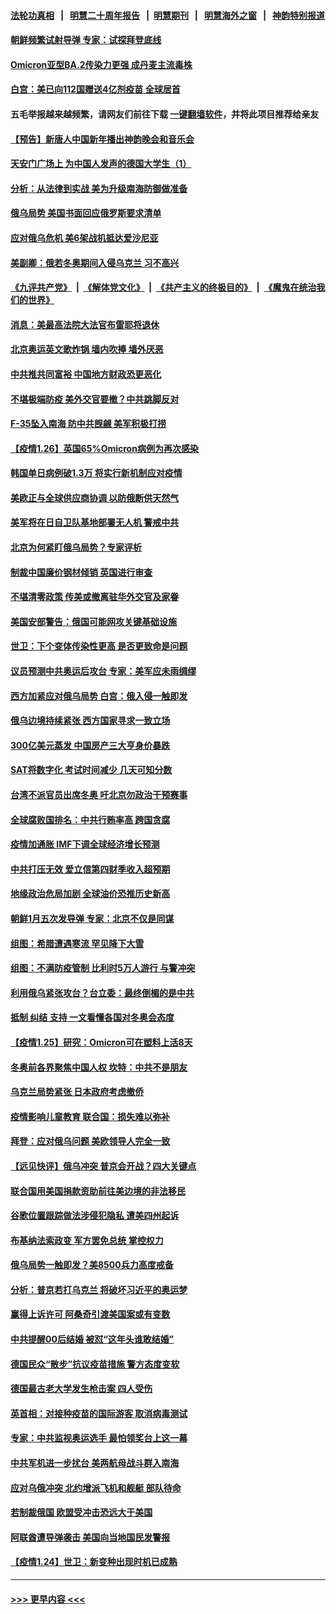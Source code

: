 #### [法轮功真相](https://github.com/gfw-breaker/truth/blob/master/README.md?t=0) &nbsp;&nbsp;|&nbsp;&nbsp; [明慧二十周年报告](https://github.com/gfw-breaker/mh-reports/blob/master/README.md?t=0) &nbsp;&nbsp;|&nbsp;&nbsp;[明慧期刊](https://github.com/gfw-breaker/mh-qikan) &nbsp;&nbsp;|&nbsp;&nbsp; [明慧海外之窗](https://github.com/gfw-breaker/mh-news/blob/master/README.md?t=0) &nbsp;&nbsp;|&nbsp;&nbsp; [神韵特别报道](https://github.com/gfw-breaker/mh-news/blob/master/shenyun.md?t=0)
#### [朝鲜频繁试射导弹 专家：试探拜登底线](../pages/nsc418/n13531791.md?t=01271501) 
#### [Omicron亚型BA.2传染力更强 成丹麦主流毒株](../pages/nsc418/n13532365.md?t=01271501) 
#### [白宫：美已向112国赠送4亿剂疫苗 全球居首](../pages/nsc418/n13531855.md?t=01271501) 
#### 五毛举报越来越频繁，请网友们前往下载 [一键翻墙软件](https://github.com/gfw-breaker/ssr-accounts)，并将此项目推荐给亲友
#### [【预告】新唐人中国新年播出神韵晚会和音乐会](../pages/nsc418/n13531336.md?t=01271501) 
#### [天安门广场上 为中国人发声的德国大学生（1）](../pages/nsc418/n13528390.md?t=01271501) 
#### [分析：从法律到实战 美为升级南海防御做准备](../pages/nsc418/n13531289.md?t=01271501) 
#### [俄乌局势 美国书面回应俄罗斯要求清单](../pages/nsc418/n13531487.md?t=01271501) 
#### [应对俄乌危机 美6架战机抵达爱沙尼亚](../pages/nsc418/n13531423.md?t=01271501) 
#### [美副卿：俄若冬奥期间入侵乌克兰 习不高兴](../pages/nsc418/n13531366.md?t=01271501) 
#### [《九评共产党》](https://github.com/begood0513/9ping.md/blob/master/README.md) &nbsp;|&nbsp; [《解体党文化》](../../../../jtdwh.md/blob/master/README.md)  &nbsp;|&nbsp; [《共产主义的终极目的》](../../../../gczydzjmd.md/blob/master/README.md) &nbsp;|&nbsp; [《魔鬼在统治我们的世界》](../../../../mgztzwmdsj.md/blob/master/README.md) 
#### [消息：美最高法院大法官布雷耶将退休](../pages/nsc418/n13531415.md?t=01271501) 
#### [北京奥运英文歌炸锅 墙内吹捧 墙外厌恶](../pages/nsc418/n13531305.md?t=01271501) 
#### [中共推共同富裕 中国地方财政恐更恶化](../pages/nsc418/n13530791.md?t=01271501) 
#### [不堪极端防疫 美外交官要撤？中共跳脚反对](../pages/nsc418/n13531076.md?t=01271501) 
#### [F-35坠入南海 防中共觊觎 美军积极打捞](../pages/nsc418/n13530735.md?t=01271501) 
#### [【疫情1.26】英国65%Omicron病例为再次感染](../pages/nsc418/n13530529.md?t=01271501) 
#### [韩国单日病例破1.3万 将实行新机制应对疫情](../pages/nsc418/n13530607.md?t=01271501) 
#### [美欧正与全球供应商协调 以防俄断供天然气](../pages/nsc418/n13530069.md?t=01271501) 
#### [美军将在日自卫队基地部署无人机 警戒中共](../pages/nsc418/n13529973.md?t=01271501) 
#### [北京为何紧盯俄乌局势？专家评析](../pages/nsc418/n13529944.md?t=01271501) 
#### [制裁中国廉价钢材倾销 英国进行审查](../pages/nsc418/n13529557.md?t=01271501) 
#### [不堪清零政策 传美或撤离驻华外交官及家眷](../pages/nsc418/n13529704.md?t=01271501) 
#### [美国安部警告：俄国可能网攻关键基础设施](../pages/nsc418/n13529839.md?t=01271501) 
#### [世卫：下个变体传染性更高 是否更致命是问题](../pages/nsc418/n13529271.md?t=01271501) 
#### [议员预测中共奥运后攻台 专家：美军应未雨绸缪](../pages/nsc418/n13529019.md?t=01271501) 
#### [西方加紧应对俄乌局势 白宫：俄入侵一触即发](../pages/nsc418/n13529106.md?t=01271501) 
#### [俄乌边境持续紧张 西方国家寻求一致立场](../pages/nsc418/n13529062.md?t=01271501) 
#### [300亿美元蒸发 中国房产三大亨身价暴跌](../pages/nsc418/n13528911.md?t=01271501) 
#### [SAT将数字化 考试时间减少 几天可知分数](../pages/nsc418/n13529003.md?t=01271501) 
#### [台湾不派官员出席冬奥 吁北京勿政治干预赛事](../pages/nsc418/n13528840.md?t=01271501) 
#### [全球腐败国排名：中共行贿率高 跨国贪腐](../pages/nsc418/n13528837.md?t=01271501) 
#### [疫情加通胀 IMF下调全球经济增长预测](../pages/nsc418/n13528992.md?t=01271501) 
#### [中共打压无效 爱立信第四财季收入超预期](../pages/nsc418/n13528838.md?t=01271501) 
#### [地缘政治危局加剧 全球油价恐推历史新高](../pages/nsc418/n13528819.md?t=01271501) 
#### [朝鲜1月五次发导弹 专家：北京不仅是同谋](../pages/nsc418/n13528735.md?t=01271501) 
#### [组图：希腊遭遇寒流 罕见降下大雪](../pages/nsc418/n13528262.md?t=01271501) 
#### [组图：不满防疫管制 比利时5万人游行 与警冲突](../pages/nsc418/n13528462.md?t=01271501) 
#### [利用俄乌紧张攻台？台立委：最终倒楣的是中共](../pages/nsc418/n13528406.md?t=01271501) 
#### [抵制 纠结 支持 一文看懂各国对冬奥会态度](../pages/nsc418/n13528252.md?t=01271501) 
#### [【疫情1.25】研究：Omicron可在塑料上活8天](../pages/nsc418/n13527953.md?t=01271501) 
#### [冬奥前各界聚焦中国人权 坎特：中共不是朋友](../pages/nsc418/n13528097.md?t=01271501) 
#### [乌克兰局势紧张 日本政府考虑撤侨](../pages/nsc418/n13527682.md?t=01271501) 
#### [疫情影响儿童教育 联合国：损失难以弥补](../pages/nsc418/n13527559.md?t=01271501) 
#### [拜登：应对俄乌问题 美欧领导人完全一致](../pages/nsc418/n13527318.md?t=01271501) 
#### [【远见快评】俄乌冲突 普京会开战？四大关键点](../pages/nsc418/n13526996.md?t=01271501) 
#### [联合国用美国捐款资助前往美边境的非法移民](../pages/nsc418/n13527005.md?t=01271501) 
#### [谷歌位置跟踪做法涉侵犯隐私 遭美四州起诉](../pages/nsc418/n13526864.md?t=01271501) 
#### [布基纳法索政变 军方罢免总统 掌控权力](../pages/nsc418/n13526907.md?t=01271501) 
#### [俄乌局势一触即发？美8500兵力高度戒备](../pages/nsc418/n13526877.md?t=01271501) 
#### [分析：普京若打乌克兰 将破坏习近平的奥运梦](../pages/nsc418/n13526771.md?t=01271501) 
#### [赢得上诉许可 阿桑奇引渡美国案或有变数](../pages/nsc418/n13526570.md?t=01271501) 
#### [中共提醒00后结婚 被怼“这年头谁敢结婚”](../pages/nsc418/n13526642.md?t=01271501) 
#### [德国民众“散步”抗议疫苗措施 警方态度变软](../pages/nsc418/n13525008.md?t=01271501) 
#### [德国最古老大学发生枪击案 四人受伤](../pages/nsc418/n13526630.md?t=01271501) 
#### [英首相：对接种疫苗的国际游客 取消病毒测试](../pages/nsc418/n13526627.md?t=01271501) 
#### [专家：中共监视奥运选手 最怕领奖台上这一幕](../pages/nsc418/n13526512.md?t=01271501) 
#### [中共军机进一步扰台 美两航母战斗群入南海](../pages/nsc418/n13526461.md?t=01271501) 
#### [应对乌俄冲突 北约增派飞机和舰艇 部队待命](../pages/nsc418/n13526111.md?t=01271501) 
#### [若制裁俄国 欧盟受冲击恐远大于美国](../pages/nsc418/n13526262.md?t=01271501) 
#### [阿联酋遭导弹袭击 美国向当地国民发警报](../pages/nsc418/n13525845.md?t=01271501) 
#### [【疫情1.24】世卫：新变种出现时机已成熟](../pages/nsc418/n13525643.md?t=01271501) 

----
#### [ >>> 更早内容 <<< ](../indexes/nsc418-earlier.md)
